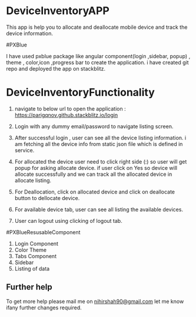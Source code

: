 # DeviceInventoryAPP

 This app is help you to allocate and deallocate mobile device and track the device information. 

#PXBlue

I have used pxblue package like angular component(login ,sidebar, popup) , theme , color,icon ,progress bar to create the application. i have created git repo and deployed the app on stackblitz.

# DeviceInventoryFunctionality

1.  navigate to below url to open the application :
     https://parigqnov.github.stackblitz.io/login

2. Login with any dummy email/password to navigate listing screen. 

3. After successful login , user can see all the device listing information. i am fetching all the device info from
   static json file which is defined in service.       

4. For allocated the device user need to click right side (:) so user will get popup for asking allocate device. if 
   user click on Yes so device will allocate successfully and we can track all the allocated device in allocate 
   listing.

5.  For Deallocation, click on allocated device and click on deallocate button to dellocate device.

6.  For available device tab, user can see all listing the available devices.

7.   User can logout using clicking of logout tab.       

#PXBlueResusableComponent

1. Login Component
2. Color Theme 
3. Tabs Component
4. Sidebar
5. Listing of data


## Further help

To get more help please mail me on nihirshah90@gmail.com
let me know ifany further changes required. 